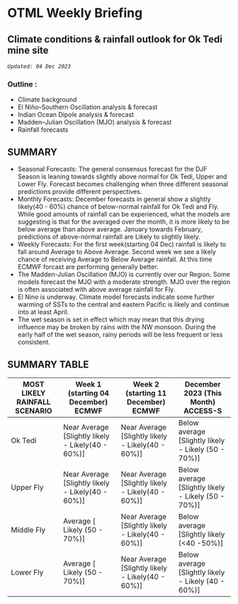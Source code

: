 # OTML Weekly Briefing
## Climate conditions & rainfall outlook for Ok Tedi mine site

*`Updated: 04 Dec 2023`*

### Outline :
 - Climate background 
 - El Niño–Southern Oscillation analysis & forecast 
 - Indian Ocean Dipole analysis & forecast 
 - Madden–Julian Oscillation (MJO) analysis & forecast 
 - Rainfall forecasts

## SUMMARY 
- Seasonal Forecasts: The general consensus forecast for the DJF Season is leaning towards slightly above normal for Ok Tedi, Upper and Lower Fly. Forecast becomes challenging when three different seasonal predictions provide different perspectives.
- Monthly Forecasts: December forecasts in general show a slightly likely(40 - 60%) chance of below-normal rainfall for Ok Tedi and Fly. While good amounts of rainfall can be experienced, what the models are suggesting is that for the averaged over the month, it is more likely to be below average than above average. January towards February, predictions of above-normal rainfall are Likely to slightly likely.
- Weekly Forecasts: For the first week(starting 04 Dec) rainfall is likely to fall around Average to Above Average. Second week we see a likely chance of receiving Average to Below Average rainfall. At this time ECMWF forcast are performing generally better.
- The Madden-Julian Oscillation (MJO) is currently over our Region. Some models forecast the MJO with a moderate strength. MJO over the region is often associated with above average rainfall for Fly.
- El Nino is underway. Climate model forecasts indicate some further warming of SSTs to the central and eastern Pacific is likely and continue into at least April.
- The wet season is set in effect which may mean that this drying influence may be broken by rains with the NW monsoon. During the early half of the wet season, rainy periods will be less frequent or less consistent.

## SUMMARY TABLE
| MOST LIKELY RAINFALL SCENARIO | Week 1 (starting  04 December) ECMWF | Week 2 (starting 11 December) ECMWF | December 2023 (This Month) ACCESS-S |
| ------ | ------ | ------ | ------ |
| Ok Tedi| Near Average [Slightly likely - Likely(40 - 60%)] | Near Average [Slightly likely - Likely(40 - 60%)] | Below average [Slightly likely - Likely (50 - 70%)] |
| Upper Fly |  Near Average [Slightly likely - Likely(40 - 60%)]  | Near Average [Slightly likely - Likely(40 - 60%)] | Below average [Slightly likely - Likely (50 - 70%)] |
| Middle Fly | Average [ Likely (50 - 70%)] | Near Average [Slightly likely - Likely(40 - 60%)] | Below average [Slightly likely (<40 -50%)] |
| Lower Fly | Average [ Likely (50 - 70%)] | Near Average [Slightly likely - Likely(40 - 60%)] | Below average [Slightly likely - Likely (40 - 60%)] |
